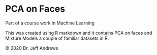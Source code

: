 # PCA on Faces
Part of a course work in Machine Learning

This was created using R markdown and it contains PCA on faces and Mixture Models a couple of familiar datasets in R.

© 2020 Dr. Jeff Andrews

